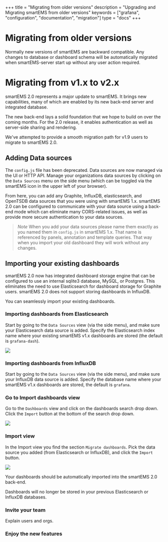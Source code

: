 +++
title = "Migrating from older versions"
description = "Upgrading and Migrating smartEMS from older versions"
keywords = ["grafana", "configuration", "documentation", "migration"]
type = "docs"
+++

# Migrating from older versions

Normally new versions of smartEMS are backward compatible. Any changes to database or dashboard schema will
be automatically migrated when smartEMS-server start up without any user action required.

# Migrating from v1.x to v2.x

smartEMS 2.0 represents a major update to smartEMS. It brings new
capabilities, many of which are enabled by its new back-end server and
integrated database.

The new back-end lays a solid foundation that we hope to build on over
the coming months. For the 2.0 release, it enables authentication as
well as server-side sharing and rendering.

We've attempted to provide a smooth migration path for v1.9 users to
migrate to smartEMS 2.0.

## Adding Data sources

The `config.js` file has been deprecated. Data sources are now managed via
the UI or HTTP API. Manage your organizations data sources by clicking on the `Data Sources` menu on the
side menu (which can be toggled via the smartEMS icon in the upper left
of your browser).

From here, you can add any Graphite, InfluxDB, elasticsearch, and
OpenTSDB data sources that you were using with smartEMS 1.x. smartEMS 2.0
can be configured to communicate with your data source using a back-end
mode which can eliminate many CORS-related issues, as well as provide
more secure authentication to your data sources.

> *Note* When you add your data sources please name them exactly as you
> named them in `config.js` in smartEMS 1.x. That name is referenced by
> panels, annotation and template queries. That way when you import
> your old dashboard they will work without any changes.

## Importing your existing dashboards

smartEMS 2.0 now has integrated dashboard storage engine that can be
configured to use an internal sqlite3 database, MySQL, or Postgres. This
eliminates the need to use Elasticsearch for dashboard storage for
Graphite users. smartEMS 2.0 does not support storing dashboards in
InfluxDB.

You can seamlessly import your existing dashboards.

### Importing dashboards from Elasticsearch

Start by going to the `Data Sources` view (via the side menu), and make
sure your Elasticsearch data source is added. Specify the Elasticsearch
index name where your existing smartEMS v1.x dashboards are stored
(the default is `grafana-dash`).

![](/img/docs/v2/datasource_edit_elastic.jpg)

### Importing dashboards from InfluxDB

Start by going to the `Data Sources` view (via the side menu), and make
sure your InfluxDB data source is added. Specify the database name where
your smartEMS v1.x dashboards are stored, the default is `grafana`.

### Go to Import dashboards view

Go to the `Dashboards` view and click on the dashboards search drop
down. Click the `Import` button at the bottom of the search drop down.

![](/img/docs/v2/dashboard_import.jpg)

### Import view

In the Import view you find the section `Migrate dashboards`. Pick the
data source you added (from Elasticsearch or InfluxDB), and click the
`Import` button.

![](/img/docs/v2/migrate_dashboards.jpg)

Your dashboards should be automatically imported into the smartEMS 2.0
back-end.

Dashboards will no longer be stored in your previous Elasticsearch or
InfluxDB databases.

### Invite your team

Explain users and orgs.

### Enjoy the new features
